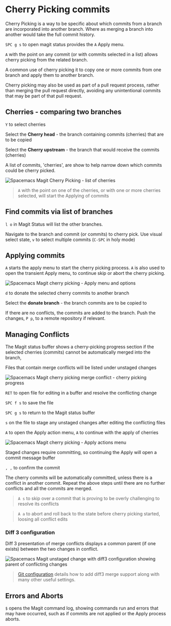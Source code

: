 # Cherry Picking commits

Cherry Picking is a way to be specific about which commits from a branch are incorporated into another branch.  Where as merging a branch into another would take the full commit history.

`SPC g s` to open magit status provides the `A` Apply menu.

`A` with the point on any commit (or with commits selected in a list) allows cherry picking from the related branch.

A common use of cherry picking it to copy one or more commits from one branch and apply them to another branch.

Cherry picking may also be used as part of a pull request process, rather than merging the pull request directly, avoiding any unintentional commits that may be part of that pull request.


## Cherries - comparing two branches

`Y` to select cherries

Select the **Cherry head** - the branch containing commits (cherries) that are to be copied

Select the **Cherry upstream** - the branch that would receive the commits (cherries)

A list of commits, 'cherries', are show to help narrow down which commits could be cherry picked.

![Spacemacs Magit Cherry Picking - list of cherries](https://raw.githubusercontent.com/practicalli/graphic-design/live/spacemacs/screenshots/spacemacs-magit-cherry-picking-cherries.png)

> `A` with the point on one of the cherries, or with one or more cherries selected, will start the Applying of commits


## Find commits via list of branches

`l o` in Magit Status will list the other branches.

Navigate to the branch and commit (or commits) to cherry pick.  Use visual select state, `v` to select multiple commits (`C-SPC` in holy mode)


## Applying commits

`A` starts the apply menu to start the cherry picking process.  `A` is also used to open the transient Apply menu, to continue skip or abort the cherry picking.

![Spacemacs Magit cherry picking - Apply menu and options](https://raw.githubusercontent.com/practicalli/graphic-design/live/spacemacs/screenshots/spacemacs-magit-cherry-picking-apply-menu.png)

`d` to donate the selected cherry commits to another branch

Select the **donate branch** - the branch commits are to be copied to

If there are no conflicts, the commits are added to the branch.  Push the changes, `P p`, to a remote repository if relevant.


## Managing Conflicts

The Magit status buffer shows a cherry-picking progress section if the selected cherries (commits) cannot be automatically merged into the branch,

Files that contain merge conflicts will be listed under unstaged changes

![Spacemacs Magit cherry picking merge conflict - cherry picking progress](https://raw.githubusercontent.com/practicalli/graphic-design/live/spacemacs/screenshots/spacemacs-magit-cherry-picking-merge-conflict-show-progress-unmerged-files.png)

`RET` to open file for editing in a buffer and resolve the conflicting change

`SPC f s` to save the file

`SPC g s` to return to the Magit status buffer

`s` on the file to stage any unstaged changes after editing the conflicting files

`A` to open the Apply action menu, `A` to continue with the apply of cherries

![Spacemacs Magit cherry picking - Apply actions menu](https://raw.githubusercontent.com/practicalli/graphic-design/live/spacemacs/screenshots/spacemacs-magit-cherry-picking-actions-menu.png)

Staged changes require committing, so continuing the Apply will open a commit message buffer

`, ,` to confirm the commit

The cherry commits will be automatically committed, unless there is a conflict in another commit. Repeat the above steps until there are no further conflicts and all the commits are merged.

> `A s` to skip over a commit that is proving to be overly challenging to resolve its conflicts

> `A a` to abort and roll back to the state before cherry picking started, loosing all conflict edits


### Diff 3 configuration

Diff 3 presentation of merge conflicts displays a common parent (if one exists) between the two changes in conflict.

![Spacemacs Magit unstaged change with diff3 configuration showing parent of conflicting changes](https://raw.githubusercontent.com/practicalli/graphic-design/live/spacemacs/screenshots/spacemacs-magit-diff3-merge-parent-example.png)

> [Git configuration](/source-control/git-configuration.md) details how to add diff3 merge support along with many other useful settings.


## Errors and Aborts

`$` opens the Magit command log, showing commands run and errors that may have occurred, such as if commits are not applied or the Apply process aborts.
